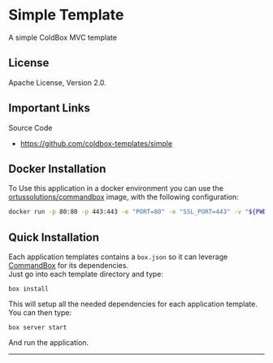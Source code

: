 # Simple Template

A simple ColdBox MVC template

## License
Apache License, Version 2.0.

## Important Links

Source Code
- https://github.com/coldbox-templates/simple

## Docker Installation

To Use this application in a docker environment you can use the [ortussolutions/commandbox](https://hub.docker.com/r/ortussolutions/commandbox/) image, with the following configuration:

```bash
docker run -p 80:80 -p 443:443 -e "PORT=80" -e "SSL_PORT=443" -v "${PWD}:/app" -e BOX_INSTALL=true -e NV_API_KEY="your-key" -e NV_NAME="some-test" -e NV_TAGS="thing=one;other=bob"  ortussolutions/commandbox
```

## Quick Installation

Each application templates contains a `box.json` so it can leverage [CommandBox](http://www.ortussolutions.com/products/commandbox) for its dependencies.  
Just go into each template directory and type:

```
box install
```

This will setup all the needed dependencies for each application template.  You can then type:

```
box server start
```

And run the application.

---
